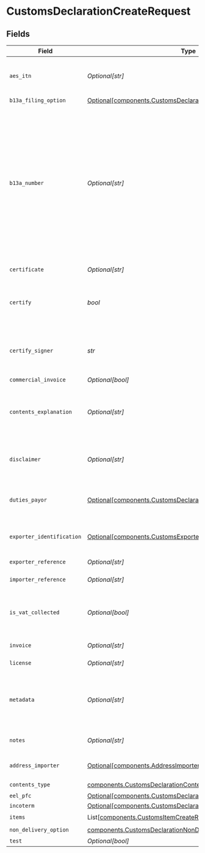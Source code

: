 # CustomsDeclarationCreateRequest


## Fields

| Field                                                                                                                                                                                                                                                                                                                         | Type                                                                                                                                                                                                                                                                                                                          | Required                                                                                                                                                                                                                                                                                                                      | Description                                                                                                                                                                                                                                                                                                                   | Example                                                                                                                                                                                                                                                                                                                       |
| ----------------------------------------------------------------------------------------------------------------------------------------------------------------------------------------------------------------------------------------------------------------------------------------------------------------------------- | ----------------------------------------------------------------------------------------------------------------------------------------------------------------------------------------------------------------------------------------------------------------------------------------------------------------------------- | ----------------------------------------------------------------------------------------------------------------------------------------------------------------------------------------------------------------------------------------------------------------------------------------------------------------------------- | ----------------------------------------------------------------------------------------------------------------------------------------------------------------------------------------------------------------------------------------------------------------------------------------------------------------------------- | ----------------------------------------------------------------------------------------------------------------------------------------------------------------------------------------------------------------------------------------------------------------------------------------------------------------------------- |
| `aes_itn`                                                                                                                                                                                                                                                                                                                     | *Optional[str]*                                                                                                                                                                                                                                                                                                               | :heavy_minus_sign:                                                                                                                                                                                                                                                                                                            | **required if eel_pfc is `AES_ITN`**<br><br/>AES / ITN reference of the shipment.                                                                                                                                                                                                                                             |                                                                                                                                                                                                                                                                                                                               |
| `b13a_filing_option`                                                                                                                                                                                                                                                                                                          | [Optional[components.CustomsDeclarationB13AFilingOptionEnum]](../../models/components/customsdeclarationb13afilingoptionenum.md)                                                                                                                                                                                              | :heavy_minus_sign:                                                                                                                                                                                                                                                                                                            | N/A                                                                                                                                                                                                                                                                                                                           | FILED_ELECTRONICALLY                                                                                                                                                                                                                                                                                                          |
| `b13a_number`                                                                                                                                                                                                                                                                                                                 | *Optional[str]*                                                                                                                                                                                                                                                                                                               | :heavy_minus_sign:                                                                                                                                                                                                                                                                                                            | **must be provided if and only if b13a_filing_option is provided**<br><br/>Represents:<br> the Proof of Report (POR) Number when b13a_filing_option is `FILED_ELECTRONICALLY`;<br> <br/>the Summary ID Number when b13a_filing_option is `SUMMARY_REPORTING`;<br> <br/>or the Exemption Number when b13a_filing_option is `NOT_REQUIRED`. |                                                                                                                                                                                                                                                                                                                               |
| `certificate`                                                                                                                                                                                                                                                                                                                 | *Optional[str]*                                                                                                                                                                                                                                                                                                               | :heavy_minus_sign:                                                                                                                                                                                                                                                                                                            | Certificate reference of the shipment.                                                                                                                                                                                                                                                                                        |                                                                                                                                                                                                                                                                                                                               |
| `certify`                                                                                                                                                                                                                                                                                                                     | *bool*                                                                                                                                                                                                                                                                                                                        | :heavy_check_mark:                                                                                                                                                                                                                                                                                                            | Expresses that the certify_signer has provided all information of this customs declaration truthfully.                                                                                                                                                                                                                        | true                                                                                                                                                                                                                                                                                                                          |
| `certify_signer`                                                                                                                                                                                                                                                                                                              | *str*                                                                                                                                                                                                                                                                                                                         | :heavy_check_mark:                                                                                                                                                                                                                                                                                                            | Name of the person who created the customs declaration and is responsible for the validity of all <br/>information provided.                                                                                                                                                                                                  | Shawn Ippotle                                                                                                                                                                                                                                                                                                                 |
| `commercial_invoice`                                                                                                                                                                                                                                                                                                          | *Optional[bool]*                                                                                                                                                                                                                                                                                                              | :heavy_minus_sign:                                                                                                                                                                                                                                                                                                            | N/A                                                                                                                                                                                                                                                                                                                           |                                                                                                                                                                                                                                                                                                                               |
| `contents_explanation`                                                                                                                                                                                                                                                                                                        | *Optional[str]*                                                                                                                                                                                                                                                                                                               | :heavy_minus_sign:                                                                                                                                                                                                                                                                                                            | **required if contents_type is `OTHER`**<br><br/>Explanation of the type of goods of the shipment.                                                                                                                                                                                                                            | T-Shirt purchase                                                                                                                                                                                                                                                                                                              |
| `disclaimer`                                                                                                                                                                                                                                                                                                                  | *Optional[str]*                                                                                                                                                                                                                                                                                                               | :heavy_minus_sign:                                                                                                                                                                                                                                                                                                            | Disclaimer for the shipment and customs information that have been provided.                                                                                                                                                                                                                                                  |                                                                                                                                                                                                                                                                                                                               |
| `duties_payor`                                                                                                                                                                                                                                                                                                                | [Optional[components.CustomsDeclarationCreateRequestDutiesPayor]](../../models/components/customsdeclarationcreaterequestdutiespayor.md)                                                                                                                                                                                      | :heavy_minus_sign:                                                                                                                                                                                                                                                                                                            | Specifies who will pay the duties for the shipment. Only accepted for FedEx shipments.                                                                                                                                                                                                                                        |                                                                                                                                                                                                                                                                                                                               |
| `exporter_identification`                                                                                                                                                                                                                                                                                                     | [Optional[components.CustomsExporterIdentification]](../../models/components/customsexporteridentification.md)                                                                                                                                                                                                                | :heavy_minus_sign:                                                                                                                                                                                                                                                                                                            | Additional exporter identification that may be required to ship in certain countries                                                                                                                                                                                                                                          |                                                                                                                                                                                                                                                                                                                               |
| `exporter_reference`                                                                                                                                                                                                                                                                                                          | *Optional[str]*                                                                                                                                                                                                                                                                                                               | :heavy_minus_sign:                                                                                                                                                                                                                                                                                                            | Exporter reference of an export shipment.                                                                                                                                                                                                                                                                                     |                                                                                                                                                                                                                                                                                                                               |
| `importer_reference`                                                                                                                                                                                                                                                                                                          | *Optional[str]*                                                                                                                                                                                                                                                                                                               | :heavy_minus_sign:                                                                                                                                                                                                                                                                                                            | Importer reference of an import shipment.                                                                                                                                                                                                                                                                                     |                                                                                                                                                                                                                                                                                                                               |
| `is_vat_collected`                                                                                                                                                                                                                                                                                                            | *Optional[bool]*                                                                                                                                                                                                                                                                                                              | :heavy_minus_sign:                                                                                                                                                                                                                                                                                                            | Indicates whether the shipment's destination VAT has been collected. May be required for some destinations.                                                                                                                                                                                                                   |                                                                                                                                                                                                                                                                                                                               |
| `invoice`                                                                                                                                                                                                                                                                                                                     | *Optional[str]*                                                                                                                                                                                                                                                                                                               | :heavy_minus_sign:                                                                                                                                                                                                                                                                                                            | Invoice reference of the shipment.                                                                                                                                                                                                                                                                                            | #123123                                                                                                                                                                                                                                                                                                                       |
| `license`                                                                                                                                                                                                                                                                                                                     | *Optional[str]*                                                                                                                                                                                                                                                                                                               | :heavy_minus_sign:                                                                                                                                                                                                                                                                                                            | License reference of the shipment.                                                                                                                                                                                                                                                                                            |                                                                                                                                                                                                                                                                                                                               |
| `metadata`                                                                                                                                                                                                                                                                                                                    | *Optional[str]*                                                                                                                                                                                                                                                                                                               | :heavy_minus_sign:                                                                                                                                                                                                                                                                                                            | A string of up to 100 characters that can be filled with any additional information you <br/>want to attach to the object.                                                                                                                                                                                                    | Order ID #123123                                                                                                                                                                                                                                                                                                              |
| `notes`                                                                                                                                                                                                                                                                                                                       | *Optional[str]*                                                                                                                                                                                                                                                                                                               | :heavy_minus_sign:                                                                                                                                                                                                                                                                                                            | Additional notes to be included in the customs declaration.                                                                                                                                                                                                                                                                   |                                                                                                                                                                                                                                                                                                                               |
| `address_importer`                                                                                                                                                                                                                                                                                                            | [Optional[components.AddressImporter]](../../models/components/addressimporter.md)                                                                                                                                                                                                                                            | :heavy_minus_sign:                                                                                                                                                                                                                                                                                                            | Object that represents the address of the importer                                                                                                                                                                                                                                                                            |                                                                                                                                                                                                                                                                                                                               |
| `contents_type`                                                                                                                                                                                                                                                                                                               | [components.CustomsDeclarationContentsTypeEnum](../../models/components/customsdeclarationcontentstypeenum.md)                                                                                                                                                                                                                | :heavy_check_mark:                                                                                                                                                                                                                                                                                                            | N/A                                                                                                                                                                                                                                                                                                                           | MERCHANDISE                                                                                                                                                                                                                                                                                                                   |
| `eel_pfc`                                                                                                                                                                                                                                                                                                                     | [Optional[components.CustomsDeclarationEelPfcEnum]](../../models/components/customsdeclarationeelpfcenum.md)                                                                                                                                                                                                                  | :heavy_minus_sign:                                                                                                                                                                                                                                                                                                            | N/A                                                                                                                                                                                                                                                                                                                           | NOEEI_30_37_a                                                                                                                                                                                                                                                                                                                 |
| `incoterm`                                                                                                                                                                                                                                                                                                                    | [Optional[components.CustomsDeclarationIncotermEnum]](../../models/components/customsdeclarationincotermenum.md)                                                                                                                                                                                                              | :heavy_minus_sign:                                                                                                                                                                                                                                                                                                            | N/A                                                                                                                                                                                                                                                                                                                           | DDP                                                                                                                                                                                                                                                                                                                           |
| `items`                                                                                                                                                                                                                                                                                                                       | List[[components.CustomsItemCreateRequest](../../models/components/customsitemcreaterequest.md)]                                                                                                                                                                                                                              | :heavy_check_mark:                                                                                                                                                                                                                                                                                                            | N/A                                                                                                                                                                                                                                                                                                                           |                                                                                                                                                                                                                                                                                                                               |
| `non_delivery_option`                                                                                                                                                                                                                                                                                                         | [components.CustomsDeclarationNonDeliveryOptionEnum](../../models/components/customsdeclarationnondeliveryoptionenum.md)                                                                                                                                                                                                      | :heavy_check_mark:                                                                                                                                                                                                                                                                                                            | N/A                                                                                                                                                                                                                                                                                                                           | RETURN                                                                                                                                                                                                                                                                                                                        |
| `test`                                                                                                                                                                                                                                                                                                                        | *Optional[bool]*                                                                                                                                                                                                                                                                                                              | :heavy_minus_sign:                                                                                                                                                                                                                                                                                                            | N/A                                                                                                                                                                                                                                                                                                                           | true                                                                                                                                                                                                                                                                                                                          |
